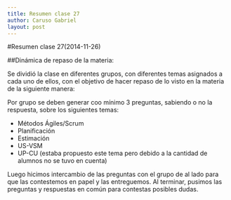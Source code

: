 ```yaml
---
title: Resumen clase 27
author: Caruso Gabriel
layout: post
---
```


#Resumen clase 27(2014-11-26)

##Dinámica de repaso de la materia:

Se dividió la clase en diferentes grupos, con diferentes temas asignados a cada uno de ellos, con el objetivo de hacer
repaso de lo visto en la materia de la siguiente manera:

Por grupo se deben generar coo mínimo 3 preguntas, sabiendo o no la respuesta, sobre los siguientes temas:
* Métodos Ágiles/Scrum
* Planificación
* Estimación
* US-VSM
* UP-CU (estaba propuesto este tema pero debido a la cantidad de alumnos no se tuvo en cuenta)

Luego hicimos intercambio de las preguntas con el grupo de al lado para que las contestemos en papel y las entreguemos.
Al terminar, pusimos las preguntas y respuestas en común para contestas posibles dudas.
